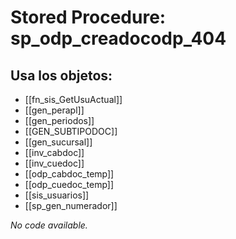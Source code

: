# Stored Procedure: sp_odp_creadocodp_404

## Usa los objetos:
- [[fn_sis_GetUsuActual]]
- [[gen_perapl]]
- [[gen_periodos]]
- [[GEN_SUBTIPODOC]]
- [[gen_sucursal]]
- [[inv_cabdoc]]
- [[inv_cuedoc]]
- [[odp_cabdoc_temp]]
- [[odp_cuedoc_temp]]
- [[sis_usuarios]]
- [[sp_gen_numerador]]

*No code available.*
